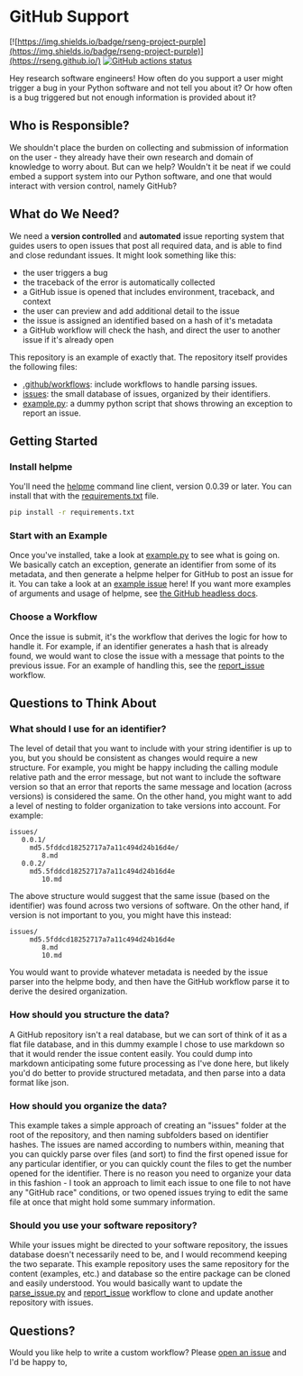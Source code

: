 # GitHub Support

[![https://img.shields.io/badge/rseng-project-purple](https://img.shields.io/badge/rseng-project-purple)](https://rseng.github.io/)
[![GitHub actions status](https://github.com/rseng/github-support/workflows/report-issue/badge.svg?branch=master)](https://github.com/rseng/github-support/actions?query=branch%3Amaster+workflow%3Areport-issue)

Hey research software engineers! How often do you support a user might trigger a bug
in your Python software and not tell you about it? Or how often is a bug triggered
but not enough information is provided about it?

## Who is Responsible?

We shouldn't place the burden on collecting and submission of information on the user -
they already have their own research and domain of knowledge to worry about. But
can we help? Wouldn't it be neat if we could embed a support system into our Python software,
and one that would interact with version control, namely GitHub? 

## What do We Need?

We need a **version controlled** and **automated** issue reporting system that guides
users to open issues that post all required data, and is able to find and close redundant issues.
It might look something like this:

 - the user triggers a bug
 - the traceback of the error is automatically collected
 - a GitHub issue is opened that includes environment, traceback, and context
 - the user can preview and add additional detail to the issue
 - the issue is assigned an identified based on a hash of it's metadata
 - a GitHub workflow will check the hash, and direct the user to another issue if it's already open

This repository is an example of exactly that. The repository itself provides the following 
files:

 - [.github/workflows](.github/workflows): include workflows to handle parsing issues.
 - [issues](issues): the small database of issues, organized by their identifiers.
 - [example.py](example.py): a dummy python script that shows throwing an exception to report an issue.

## Getting Started

### Install helpme

You'll need the [helpme](https://vsoch.github.io/helpme) command line client, version 0.0.39 or later.
You can install that with the [requirements.txt](requirements.txt) file.

```bash
pip install -r requirements.txt
```

### Start with an Example

Once you've installed, take a look at [example.py](example.py) to see what is going on.
We basically catch an exception, generate an identifier from some of its metadata,
and then generate a helpme helper for GitHub to post an issue for it. You can take a look
at an [example issue](https://github.com/rseng/github-support/issues/1) here! If you
want more examples of arguments and usage of helpme, see [the GitHub headless docs](https://vsoch.github.io/helpme/helper-github#headless).

### Choose a Workflow

Once the issue is submit, it's the workflow that derives the logic for how to handle it.
For example, if an identifier generates a hash that is already found, we would want to
close the issue with a message that points to the previous issue. For
an example of handling this, see the [report_issue](.github/workflows/report_issue.yml)
workflow.

## Questions to Think About

### What should I use for an identifier?

The level of detail that you want to include with your string identifier is up to you,
but you should be consistent as changes would require a new structure. For example,
you might be happy including the calling module relative path and the error message,
but not want to include the software version so that an error that reports the same
message and location (across versions) is considered the same. On the other hand, you
might want to add a level of nesting to folder organization to take versions into 
account. For example:

```
issues/
   0.0.1/
     md5.5fddcd18252717a7a11c494d24b16d4e/
        8.md
   0.0.2/
     md5.5fddcd18252717a7a11c494d24b16d4e
        10.md
```

The above structure would suggest that the same issue (based on the identifier) was
found across two versions of software. On the other hand, if version is not important
to you, you might have this instead:

```
issues/
     md5.5fddcd18252717a7a11c494d24b16d4e
        8.md
        10.md
```

You would want to provide whatever metadata is needed by the issue parser into the helpme body,
and then have the GitHub workflow parse it to derive the desired organization.

### How should you structure the data?
A GitHub repository isn't a real database, but we can sort of think of it as a flat file
database, and in this dummy example I chose to use markdown so that it would render
the issue content easily. You could dump into markdown anticipating some future processing
as I've done here, but likely you'd do better to provide structured metadata, and then parse into a data format like json.

### How should you organize the data?
This example takes a simple approach of creating an "issues" folder at the root of the
repository, and then naming subfolders based on identifier hashes. The issues are named
according to numbers within, meaning that you can quickly parse over files (and sort)
to find the first opened issue for any particular identifier, or you can quickly 
count the files to get the number opened for the identifier. There is no reason
you need to organize your data in this fashion  - I took an approach to limit
each issue to one file to not have any "GitHub race" conditions, or two opened issues
trying to edit the same file at once that might hold some summary information.

### Should you use your software repository?

While your issues might be directed to your software repository, the issues database
doesn't necessarily need to be, and I would recommend keeping the two separate.
This example repository uses the same repository for the content (examples, etc.) 
and database so the entire package can be cloned and easily understood. You
would basically want to update the [parse_issue.py](.github/parse_issue.py) and 
[report_issue](.github/workflows/report_issue.yml) workflow to clone and update
another repository with issues.

## Questions?

Would you like help to write a custom workflow? Please [open an issue](https://github.com/rseng/github-support/issues) and I'd be happy to,
